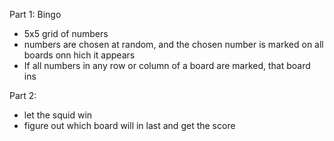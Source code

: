 Part 1:
Bingo 
- 5x5 grid of numbers
- numbers are chosen at random, and the chosen number is marked on all boards onn hich it appears
- If all numbers in any row or column of a board are marked, that board ins

Part 2:
- let the squid win
- figure out which board will in last and get the score